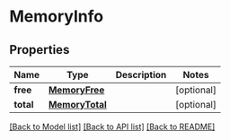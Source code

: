 # MemoryInfo

## Properties
Name | Type | Description | Notes
------------ | ------------- | ------------- | -------------
**free** | [**MemoryFree**](MemoryFree.md) |  | [optional] 
**total** | [**MemoryTotal**](MemoryTotal.md) |  | [optional] 

[[Back to Model list]](../README.md#documentation-for-models) [[Back to API list]](../README.md#documentation-for-api-endpoints) [[Back to README]](../README.md)

